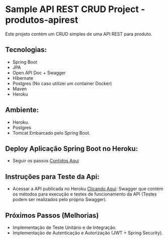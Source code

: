 # Sample API REST CRUD Project - produtos-apirest

Este projeto contém um CRUD simples de uma API REST para produto.

## Tecnologias:
- Spring Boot
- JPA 
- Open API Doc + Swagger
- Hibernate
- Postgres (No caso utilizei um container Docker)
- Maven
- Heroku

## Ambiente:
- Heroku.
- Postgres
- Tomcat Embarcado pelo Spring Boot.

## Deploy Aplicação Spring Boot no Heroku:
- Seguir os passos [Contidos Aqui](https://devcenter.heroku.com/articles/deploying-spring-boot-apps-to-heroku) 

## Instruções para Teste da Api:
- Acessar a API publicada no Heroku [Clicando Aqui](https://product-api-rest-app.herokuapp.com/enterprise/swagger-ui.html): Swagger que contém os métodos para execução e testes de funcionamento da API (Testes podem ser realizados pelo próprio Swagger).

## Próximos Passos (Melhorias)
- Implementação de Teste Unitário e de Integração.
- Implementação de Autenticação e Autorização (JWT + Spring Security).
